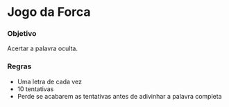 # Jogo da Forca
### Objetivo
Acertar a palavra oculta.

### Regras
- Uma letra de cada vez
- 10 tentativas
- Perde se acabarem as tentativas antes de adivinhar a palavra completa
